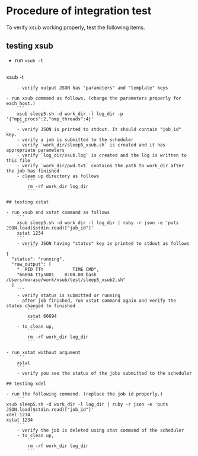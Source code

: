 # Procedure of integration test

To verify xsub working properly, test the following items.

## testing xsub

- run `xsub -t`
    ```
xsub -t
```
    - verify output JSON has "parameters" and "template" keys

- run xsub command as follows. (change the parameters properly for each host.)
    ```
    xsub sleep5.sh -d work_dir -l log_dir -p '{"mpi_procs":2,"omp_threads":4}'
    ```
    - verify JSON is printed to stdout. It should contain "job_id" key.
    - verify a job is submitted to the scheduler
    - verify `work_dir/sleep5_xsub.sh` is created and it has appropriate parameters
    - verify `log_dir/xsub.log` is created and the log is written to this file
    - verify `work_dir/pwd.txt` contains the path to work_dir after the job has finished
    - clean up directory as follows
        ```
        rm -rf work_dir log_dir
        ```

## testing xstat

- run xsub and xstat command as follows
    ```
    xsub sleep5.sh -d work_dir -l log_dir | ruby -r json -e 'puts JSON.load($stdin.read)["job_id"]'
    xstat 1234
    ```
    - verify JSON having "status" key is printed to stdout as follows
        ```
{
  "status": "running",
  "raw_output": [
    "  PID TTY           TIME CMD",
    "66694 ttys001    0:00.00 bash /Users/murase/work/xsub/test/sleep5_xsub2.sh"
  ]
    ```
    - verify status is submitted or running
    - after job finished, run xstat command again and verify the status changed to finished
        ```
        xstat 66694
        ```
    - to clean up,
        ```
        rm -rf work_dir log_dir
        ```

- run xstat without argument
    ```
    xstat
    ```
    - verify you see the status of the jobs submitted to the scheduler

## testing xdel

- run the following command. (replace the job id properly.)
    ```
xsub sleep5.sh -d work_dir -l log_dir | ruby -r json -e 'puts JSON.load($stdin.read)["job_id"]'
xdel 1234
xstat 1234
    ```
    - verify the job is deleted using stat command of the scheduler
    - to clean up,
        ```
        rm -rf work_dir log_dir
        ```
